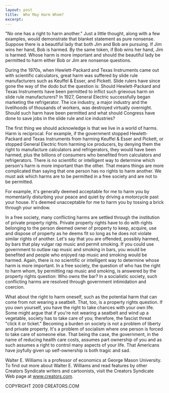 ```yaml
---
layout: post
title:  Who May Harm Whom?
excerpt:
---
```


"No one has a right to harm another." Just a little thought, along with a few examples, would demonstrate that blanket statement as pure nonsense. Suppose there is a beautiful lady that both Jim and Bob are pursuing. If Jim wins her hand, Bob is harmed. By the same token, if Bob wins her hand, Jim is harmed. Whose harm is more important and should the beautiful lady be permitted to harm either Bob or Jim are nonsense questions.

During the 1970s, when Hewlett-Packard and Texas Instruments came out with scientific calculators, great harm was suffered by slide rule manufacturers such as Keuffel & Esser, and Pickett. Slide rulers have since gone the way of the dodo but the question is: Should Hewlett-Packard and Texas Instruments have been permitted to inflict such grievous harm on slide rule manufacturers? In 1927, General Electric successfully began marketing the refrigerator. The ice industry, a major industry and the livelihoods of thousands of workers, was destroyed virtually overnight. Should such harm have been permitted and what should Congress have done to save jobs in the slide rule and ice industries?

The first thing we should acknowledge is that we live in a world of harms. Harm is reciprocal. For example, if the government stopped Hewlett-Packard and Texas Instruments from harming Keuffel & Esser and Pickett, or stopped General Electric from harming ice producers, by denying them the right to manufacture calculators and refrigerators, they would have been harmed, plus the billions of consumers who benefited from calculators and refrigerators. There is no scientific or intelligent way to determine which person's harm is more important than the other. That means things are more complicated than saying that one person has no rights to harm another. We must ask which harms are to be permitted in a free society and are not to be permitted.

 For example, it's generally deemed acceptable for me to harm you by momentarily disturbing your peace and quiet by driving a motorcycle past your house. It's deemed unacceptable for me to harm you by tossing a brick through your window.

In a free society, many conflicting harms are settled through the institution of private property rights. Private property rights have to do with rights belonging to the person deemed owner of property to keep, acquire, use and dispose of property as he deems fit so long as he does not violate similar rights of another. Let's say that you are offended, possibly harmed, by bars that play vulgar rap music and permit smoking. If you could use government to outlaw rap music and smoking in bars, you would be benefited and people who enjoyed rap music and smoking would be harmed. Again, there is no scientific or intelligent way to determine whose harm is more important. In a free society, the question of who has the right to harm whom, by permitting rap music and smoking, is answered by the property rights question: Who owns the bar? In a socialistic society, such conflicting harms are resolved through government intimidation and coercion.

What about the right to harm oneself, such as the potential harm that can come from not wearing a seatbelt. That, too, is a property rights question. If you own yourself, you have the right to take chances with your own life. Some might argue that if you're not wearing a seatbelt and wind up a vegetable, society has to take care of you; therefore, the fascist threat "click it or ticket." Becoming a burden on society is not a problem of liberty and private property. It's a problem of socialism where one person is forced to take care of someone else. That being the case, the government, in the name of reducing health care costs, assumes part ownership of you and as such assumes a right to control many aspects of your life. That Americans have joyfully given up self-ownership is both tragic and sad.

Walter E. Williams is a professor of economics at George Mason University. To find out more about Walter E. Williams and read features by other Creators Syndicate writers and cartoonists, visit the Creators Syndicate Web page at www.creators.com.

COPYRIGHT 2009 CREATORS.COM
